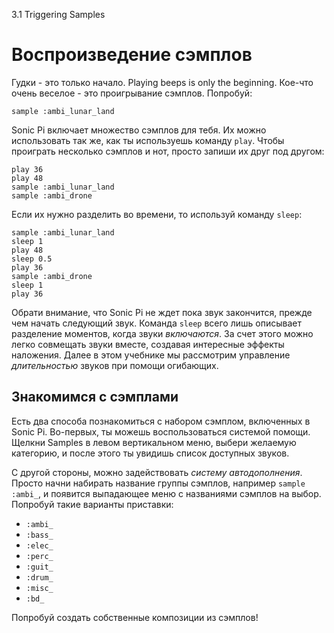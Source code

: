 3.1 Triggering Samples

# Воспроизведение сэмплов

Гудки - это только начало.
Playing beeps is only the beginning. Кое-что очень веселое - это проигрывание
сэмплов. Попробуй:

```
sample :ambi_lunar_land
```

Sonic Pi включает множество сэмплов для тебя. Их можно использовать так же, как
ты используешь команду `play`. Чтобы проиграть несколько сэмплов и нот,
просто запиши их друг под другом:

```
play 36
play 48
sample :ambi_lunar_land
sample :ambi_drone
```

Если их нужно разделить во времени, то используй команду `sleep`:

```
sample :ambi_lunar_land
sleep 1
play 48
sleep 0.5
play 36
sample :ambi_drone
sleep 1
play 36
```

Обрати внимание, что Sonic Pi не ждет пока звук закончится, прежде чем начать
следующий звук. Команда `sleep` всего лишь описывает разделение моментов, когда
звуки *включаются*. За счет этого можно легко совмещать звуки вместе, создавая
интересные эффекты наложения. Далее в этом учебнике мы рассмотрим управление
*длительностью* звуков при помощи огибающих.

## Знакомимся с сэмплами

Есть два способа познакомиться с набором сэмплом, включенных в Sonic Pi. Во-первых,
ты можешь воспользоваться системой помощи. Щелкни Samples в левом вертикальном меню,
выбери желаемую категорию, и после этого ты увидишь список доступных звуков.

С другой стороны, можно задействовать *систему автодополнения*. Просто начни
набирать название группы сэмплов, например `sample :ambi_`, и появится выпадающее
меню с названиями сэмплов на выбор. Попробуй такие варианты приставки:

* `:ambi_`
* `:bass_`
* `:elec_`
* `:perc_`
* `:guit_`
* `:drum_`
* `:misc_`
* `:bd_`

Попробуй создать собственные композиции из сэмплов!
